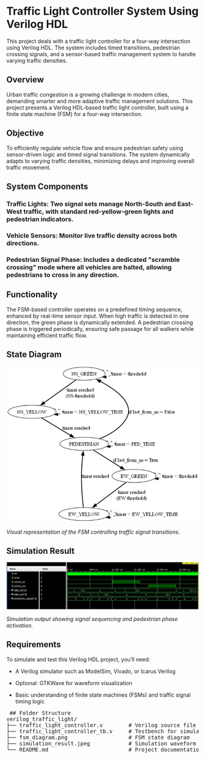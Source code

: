 # Traffic Light Controller System Using Verilog HDL
This project deals with a traffic light controller for a four-way intersection using Verilog HDL. The system includes timed transitions, pedestrian crossing signals, and a sensor-based traffic management system to handle varying traffic densities.

## Overview
Urban traffic congestion is a growing challenge in modern cities, demanding smarter and more adaptive traffic management solutions. This project presents a Verilog HDL-based traffic light controller, built using a finite state machine (FSM) for a four-way intersection.

## Objective
To efficiently regulate vehicle flow and ensure pedestrian safety using sensor-driven logic and timed signal transitions. The system dynamically adapts to varying traffic densities, minimizing delays and improving overall traffic movement.

## System Components
### Traffic Lights: Two signal sets manage North-South and East-West traffic, with standard red-yellow-green lights and pedestrian indicators.

### Vehicle Sensors: Monitor live traffic density across both directions.

### Pedestrian Signal Phase: Includes a dedicated "scramble crossing" mode where all vehicles are halted, allowing pedestrians to cross in any direction.

## Functionality
The FSM-based controller operates on a predefined timing sequence, enhanced by real-time sensor input. When high traffic is detected in one direction, the green phase is dynamically extended. A pedestrian crossing phase is triggered periodically, ensuring safe passage for all walkers while maintaining efficient traffic flow.


## State Diagram
![State Diagram](fsm_diagram.png)

_Visual representation of the FSM controlling traffic signal transitions._

## Simulation Result
![Simulation Result](simulation_result.jpeg)

_Simulation output showing signal sequencing and pedestrian phase activation._

## Requirements
To simulate and test this Verilog HDL project, you’ll need:
- A Verilog simulator such as ModelSim, Vivado, or Icarus Verilog

- Optional: GTKWave for waveform visualization

- Basic understanding of finite state machines (FSMs) and traffic signal timing logic

<pre>
 ## Folder Structure
verilog_traffic_light/
├── traffic_light_controller.v        # Verilog source file
├── traffic_light_controller_tb.v     # Testbench for simulation
├── fsm_diagram.png                   # FSM state diagram
├── simulation_result.jpeg            # Simulation waveform screenshot
└── README.md                         # Project documentation
</pre>

 
